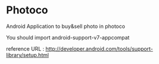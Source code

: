Photoco
=======

Android Application to buy&amp;sell photo in photoco

You should import android-support-v7-appcompat

reference URL : http://developer.android.com/tools/support-library/setup.html

